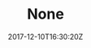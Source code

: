---
title: 'None'
draft: false
path: 05-the-caribbiean/_NIC1183.JPG
description: ''
date: 2017-12-10T16:30:20Z
location: None
size: 6000x4000
catergory: the-caribbiean
--- 